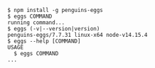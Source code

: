 <!-- usage -->
```sh-session
$ npm install -g penguins-eggs
$ eggs COMMAND
running command...
$ eggs (-v|--version|version)
penguins-eggs/7.7.31 linux-x64 node-v14.15.4
$ eggs --help [COMMAND]
USAGE
  $ eggs COMMAND
...
```
<!-- usagestop -->
